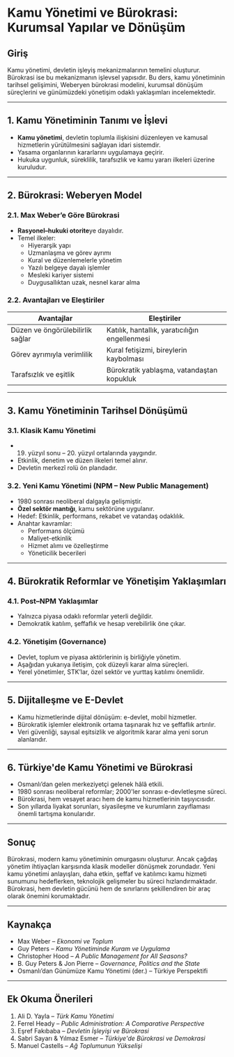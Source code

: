 # Kamu Yönetimi ve Bürokrasi: Kurumsal Yapılar ve Dönüşüm

## Giriş

Kamu yönetimi, devletin işleyiş mekanizmalarının temelini oluşturur. Bürokrasi ise bu mekanizmanın işlevsel yapısıdır. Bu ders, kamu yönetiminin tarihsel gelişimini, Weberyen bürokrasi modelini, kurumsal dönüşüm süreçlerini ve günümüzdeki yönetişim odaklı yaklaşımları incelemektedir.

---

## 1. Kamu Yönetiminin Tanımı ve İşlevi

- **Kamu yönetimi**, devletin toplumla ilişkisini düzenleyen ve kamusal hizmetlerin yürütülmesini sağlayan idari sistemdir.
- Yasama organlarının kararlarını uygulamaya geçirir.
- Hukuka uygunluk, süreklilik, tarafsızlık ve kamu yararı ilkeleri üzerine kuruludur.

---

## 2. Bürokrasi: Weberyen Model

### 2.1. Max Weber’e Göre Bürokrasi

- **Rasyonel–hukuki otorite**ye dayalıdır.
- Temel ilkeler:
  - Hiyerarşik yapı
  - Uzmanlaşma ve görev ayrımı
  - Kural ve düzenlemelerle yönetim
  - Yazılı belgeye dayalı işlemler
  - Mesleki kariyer sistemi
  - Duygusallıktan uzak, nesnel karar alma

### 2.2. Avantajları ve Eleştiriler

| Avantajlar                       | Eleştiriler                                    |
| -------------------------------- | ---------------------------------------------- |
| Düzen ve öngörülebilirlik sağlar | Katılık, hantallık, yaratıcılığın engellenmesi |
| Görev ayrımıyla verimlilik       | Kural fetişizmi, bireylerin kaybolması         |
| Tarafsızlık ve eşitlik           | Bürokratik yablaşma, vatandaştan kopukluk      |

---

## 3. Kamu Yönetiminin Tarihsel Dönüşümü

### 3.1. Klasik Kamu Yönetimi

- 19. yüzyıl sonu – 20. yüzyıl ortalarında yaygındır.
- Etkinlik, denetim ve düzen ilkeleri temel alınır.
- Devletin merkezî rolü ön plandadır.

### 3.2. Yeni Kamu Yönetimi (NPM – New Public Management)

- 1980 sonrası neoliberal dalgayla gelişmiştir.
- **Özel sektör mantığı**, kamu sektörüne uygulanır.
- Hedef: Etkinlik, performans, rekabet ve vatandaş odaklılık.
- Anahtar kavramlar:
  - Performans ölçümü
  - Maliyet-etkinlik
  - Hizmet alımı ve özelleştirme
  - Yöneticilik becerileri

---

## 4. Bürokratik Reformlar ve Yönetişim Yaklaşımları

### 4.1. Post–NPM Yaklaşımlar

- Yalnızca piyasa odaklı reformlar yeterli değildir.
- Demokratik katılım, şeffaflık ve hesap verebilirlik öne çıkar.

### 4.2. Yönetişim (Governance)

- Devlet, toplum ve piyasa aktörlerinin iş birliğiyle yönetim.
- Aşağıdan yukarıya iletişim, çok düzeyli karar alma süreçleri.
- Yerel yönetimler, STK’lar, özel sektör ve yurttaş katılımı önemlidir.

---

## 5. Dijitalleşme ve E-Devlet

- Kamu hizmetlerinde dijital dönüşüm: e-devlet, mobil hizmetler.
- Bürokratik işlemler elektronik ortama taşınarak hız ve şeffaflık artırılır.
- Veri güvenliği, sayısal eşitsizlik ve algoritmik karar alma yeni sorun alanlarıdır.

---

## 6. Türkiye'de Kamu Yönetimi ve Bürokrasi

- Osmanlı’dan gelen merkeziyetçi gelenek hâlâ etkili.
- 1980 sonrası neoliberal reformlar; 2000'ler sonrası e-devletleşme süreci.
- Bürokrasi, hem vesayet aracı hem de kamu hizmetlerinin taşıyıcısıdır.
- Son yıllarda liyakat sorunları, siyasileşme ve kurumların zayıflaması önemli tartışma konularıdır.

---

## Sonuç

Bürokrasi, modern kamu yönetiminin omurgasını oluşturur. Ancak çağdaş yönetim ihtiyaçları karşısında klasik modeller dönüşmek zorundadır. Yeni kamu yönetimi anlayışları, daha etkin, şeffaf ve katılımcı kamu hizmeti sunumunu hedeflerken, teknolojik gelişmeler bu süreci hızlandırmaktadır. Bürokrasi, hem devletin gücünü hem de sınırlarını şekillendiren bir araç olarak önemini korumaktadır.

---

## Kaynakça

- Max Weber – _Ekonomi ve Toplum_
- Guy Peters – _Kamu Yönetiminde Kuram ve Uygulama_
- Christopher Hood – _A Public Management for All Seasons?_
- B. Guy Peters & Jon Pierre – _Governance, Politics and the State_
- Osmanlı’dan Günümüze Kamu Yönetimi (der.) – Türkiye Perspektifi

---

## Ek Okuma Önerileri

1. Ali D. Yayla – _Türk Kamu Yönetimi_
2. Ferrel Heady – _Public Administration: A Comparative Perspective_
3. Eşref Fakıbaba – _Devletin İşleyişi ve Bürokrasi_
4. Sabri Sayarı & Yılmaz Esmer – _Türkiye'de Bürokrasi ve Demokrasi_
5. Manuel Castells – _Ağ Toplumunun Yükselişi_
